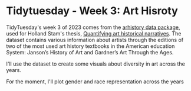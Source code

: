 # Tidytuesday - Week 3: Art Hisroty

TidyTuesday's week 3 of 2023 comes from the [arhistory data package](https://saralemus7.github.io/arthistory/), used for Holland Stam's thesis, [Quantifying art historical narratives](https://research.repository.duke.edu/concern/datasets/q811kk70n?locale=en). The dataset contains various information about artists through the editions of two of the most used art history textbooks in the American education System: Janson’s History of Art and Gardner’s Art Through the Ages.

I'll use the dataset to create some visuals about diversity in art across the years.

For the moment, I'll plot gender and race representation across the years